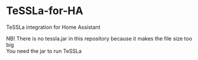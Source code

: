 # TeSSLa-for-HA
TeSSLa integration for Home Assistant

NB! There is no tessla.jar in this repository because it makes the file size too big 
<br> You need the jar to run TeSSLa
